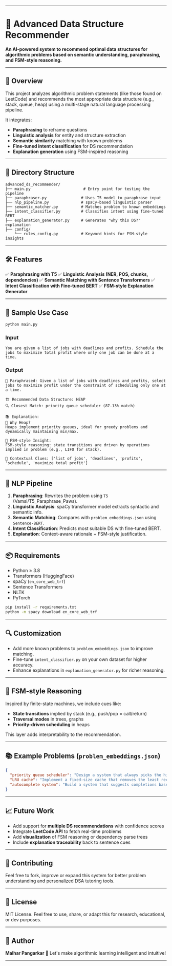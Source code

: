 
---

# 🧠 Advanced Data Structure Recommender

**An AI-powered system to recommend optimal data structures for algorithmic problems based on semantic understanding, paraphrasing, and FSM-style reasoning.**

---

## 🚀 Overview

This project analyzes algorithmic problem statements (like those found on LeetCode) and recommends the most appropriate data structure (e.g., stack, queue, heap) using a multi-stage natural language processing pipeline.

It integrates:

* **Paraphrasing** to reframe questions
* **Linguistic analysis** for entity and structure extraction
* **Semantic similarity** matching with known problems
* **Fine-tuned intent classification** for DS recommendation
* **Explanation generation** using FSM-inspired reasoning

---

## 📁 Directory Structure

```
advanced_ds_recommender/
├── main.py                       # Entry point for testing the pipeline
├── paraphraser.py               # Uses T5 model to paraphrase input
├── nlp_pipeline.py              # spaCy-based linguistic parser
├── semantic_matcher.py          # Matches problem to known embeddings
├── intent_classifier.py         # Classifies intent using fine-tuned BERT
├── explanation_generator.py     # Generates "why this DS?" explanation
├── config/
    └── rules_config.py          # Keyword hints for FSM-style insights
```

---

## 🛠️ Features

✅ **Paraphrasing with T5**
✅ **Linguistic Analysis (NER, POS, chunks, dependencies)**
✅ **Semantic Matching with Sentence Transformers**
✅ **Intent Classification with Fine-tuned BERT**
✅ **FSM-style Explanation Generator**

---

## 🧪 Sample Use Case

```bash
python main.py
```

### Input

```
You are given a list of jobs with deadlines and profits. Schedule the jobs to maximize total profit where only one job can be done at a time.
```

### Output

```
🔁 Paraphrased: Given a list of jobs with deadlines and profits, select jobs to maximize profit under the constraint of scheduling only one at a time.

🏗️ Recommended Data Structure: HEAP  
🔍 Closest Match: priority queue scheduler (87.13% match)

📚 Explanation:
🔹 Why Heap?
Heaps implement priority queues, ideal for greedy problems and dynamically maintaining min/max.

🔸 FSM-style Insight:
FSM-style reasoning: state transitions are driven by operations implied in problem (e.g., LIFO for stack).

🧠 Contextual Clues: ['list of jobs', 'deadlines', 'profits', 'schedule', 'maximize total profit']
```

---

## 🧠 NLP Pipeline

1. **Paraphrasing**: Rewrites the problem using `T5` (Vamsi/T5\_Paraphrase\_Paws).
2. **Linguistic Analysis**: spaCy transformer model extracts syntactic and semantic info.
3. **Semantic Matching**: Compares with `problem_embeddings.json` using `Sentence-BERT`.
4. **Intent Classification**: Predicts most suitable DS with fine-tuned BERT.
5. **Explanation**: Context-aware rationale + FSM-style justification.

---

## 📦 Requirements

* Python ≥ 3.8
* Transformers (HuggingFace)
* spaCy (`en_core_web_trf`)
* Sentence Transformers
* NLTK
* PyTorch

```bash
pip install -r requirements.txt
python -m spacy download en_core_web_trf
```

---

## 🔍 Customization

* Add more known problems to `problem_embeddings.json` to improve matching.
* Fine-tune `intent_classifier.py` on your own dataset for higher accuracy.
* Enhance explanations in `explanation_generator.py` for richer reasoning.

---

## 🧩 FSM-style Reasoning

Inspired by finite-state machines, we include cues like:

* **State transitions** implied by stack (e.g., push/pop = call/return)
* **Traversal modes** in trees, graphs
* **Priority-driven scheduling** in heaps

This layer adds interpretability to the recommendation.

---

## 📚 Example Problems (`problem_embeddings.json`)

```json
{
  "priority queue scheduler": "Design a system that always picks the highest priority task first.",
  "LRU cache": "Implement a fixed-size cache that removes the least recently used item first.",
  "autocomplete system": "Build a system that suggests completions based on typed prefixes."
}
```

---

## 📈 Future Work

* Add support for **multiple DS recommendations** with confidence scores
* Integrate **LeetCode API** to fetch real-time problems
* Add **visualization** of FSM reasoning or dependency parse trees
* Include **explanation traceability** back to sentence cues

---

## 🤝 Contributing

Feel free to fork, improve or expand this system for better problem understanding and personalized DSA tutoring tools.

---

## 📜 License

MIT License. Feel free to use, share, or adapt this for research, educational, or dev purposes.

---

## 👤 Author

**Malhar Pangarkar**
🧠 Let's make algorithmic learning intelligent and intuitive!

---
